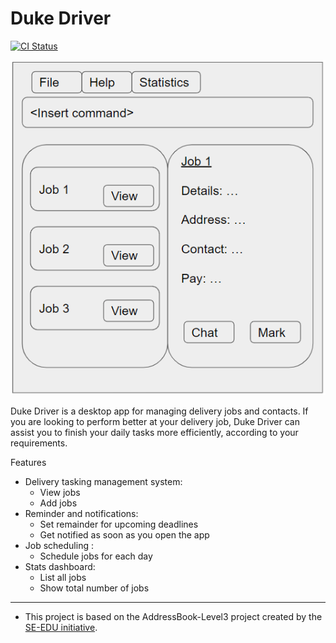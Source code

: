 # Duke Driver

[![CI Status](https://github.com/AY2223S2-CS2103-F11-2/tp/workflows/Java%20CI/badge.svg)](https://github.com/AY2223S2-CS2103-F11-2/tp/actions)

![Ui](docs/images/Ui.png)

Duke Driver is a desktop app for managing delivery jobs and contacts. If you are looking to perform better at your delivery job, Duke Driver can assist you to finish your daily tasks more efficiently, according to your requirements.

Features
* Delivery tasking management system:
    - View jobs
    - Add jobs
* Reminder and notifications:
    - Set remainder for upcoming deadlines
    - Get notified as soon as you open the app
* Job scheduling :
    - Schedule jobs for each day
* Stats dashboard:
    - List all jobs
    - Show total number of jobs

------------------------------------------------------------------------------------------------------------------------------------------------------------------------
* This project is based on the AddressBook-Level3 project created by the [SE-EDU initiative](https://se-education.org).

